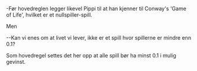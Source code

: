 
-Før hovedreglen legger likevel Pippi til at han kjenner til Conway's 'Game of Life', hvilket er et nullspiller-spill. 

Men

--Kan vi enes om at livet vi lever, ikke er et spill hvor spillerne er mindre enn 0.1?



Som hovedregel settes det her opp at alle spill bør ha minst 0.1 i mulig gevinst. 
